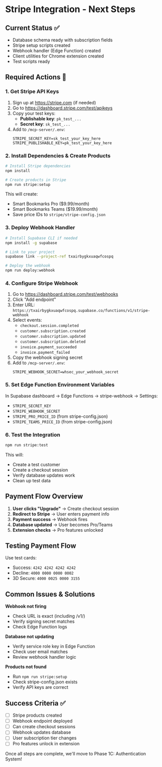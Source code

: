 # Stripe Integration - Next Steps

## Current Status ✅
- Database schema ready with subscription fields
- Stripe setup scripts created
- Webhook handler (Edge Function) created
- Client utilities for Chrome extension created
- Test scripts ready

## Required Actions 🔄

### 1. Get Stripe API Keys
1. Sign up at https://stripe.com (if needed)
2. Go to https://dashboard.stripe.com/test/apikeys
3. Copy your test keys:
   - **Publishable key**: `pk_test_...`
   - **Secret key**: `sk_test_...`
4. Add to `/mcp-server/.env`:
   ```
   STRIPE_SECRET_KEY=sk_test_your_key_here
   STRIPE_PUBLISHABLE_KEY=pk_test_your_key_here
   ```

### 2. Install Dependencies & Create Products
```bash
# Install Stripe dependencies
npm install

# Create products in Stripe
npm run stripe:setup
```

This will create:
- Smart Bookmarks Pro ($9.99/month)
- Smart Bookmarks Teams ($19.99/month)
- Save price IDs to `stripe/stripe-config.json`

### 3. Deploy Webhook Handler
```bash
# Install Supabase CLI if needed
npm install -g supabase

# Link to your project
supabase link --project-ref txairbygkxuaqwfcospq

# Deploy the webhook
npm run deploy:webhook
```

### 4. Configure Stripe Webhook
1. Go to https://dashboard.stripe.com/test/webhooks
2. Click "Add endpoint"
3. Enter URL: `https://txairbygkxuaqwfcospq.supabase.co/functions/v1/stripe-webhook`
4. Select events:
   - `checkout.session.completed`
   - `customer.subscription.created`
   - `customer.subscription.updated`
   - `customer.subscription.deleted`
   - `invoice.payment_succeeded`
   - `invoice.payment_failed`
5. Copy the webhook signing secret
6. Add to `/mcp-server/.env`:
   ```
   STRIPE_WEBHOOK_SECRET=whsec_your_webhook_secret
   ```

### 5. Set Edge Function Environment Variables
In Supabase dashboard → Edge Functions → stripe-webhook → Settings:
- `STRIPE_SECRET_KEY`
- `STRIPE_WEBHOOK_SECRET`
- `STRIPE_PRO_PRICE_ID` (from stripe-config.json)
- `STRIPE_TEAMS_PRICE_ID` (from stripe-config.json)

### 6. Test the Integration
```bash
npm run stripe:test
```

This will:
- Create a test customer
- Create a checkout session
- Verify database updates work
- Clean up test data

## Payment Flow Overview

1. **User clicks "Upgrade"** → Create checkout session
2. **Redirect to Stripe** → User enters payment info
3. **Payment success** → Webhook fires
4. **Database updated** → User becomes Pro/Teams
5. **Extension checks** → Pro features unlocked

## Testing Payment Flow

Use test cards:
- Success: `4242 4242 4242 4242`
- Decline: `4000 0000 0000 0002`
- 3D Secure: `4000 0025 0000 3155`

## Common Issues & Solutions

**Webhook not firing**
- Check URL is exact (including /v1/)
- Verify signing secret matches
- Check Edge Function logs

**Database not updating**
- Verify service role key in Edge Function
- Check user email matches
- Review webhook handler logic

**Products not found**
- Run `npm run stripe:setup`
- Check stripe-config.json exists
- Verify API keys are correct

## Success Criteria ✅
- [ ] Stripe products created
- [ ] Webhook endpoint deployed
- [ ] Can create checkout sessions
- [ ] Webhook updates database
- [ ] User subscription tier changes
- [ ] Pro features unlock in extension

Once all steps are complete, we'll move to Phase 1C: Authentication System!